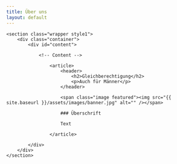 ```yaml
---
title: Über uns
layout: default
---
```

			
<!-- Main -->
	<section class="wrapper style1">
		<div class="container">
			<div id="content">

				<!-- Content -->
			
					<article>
						<header>
							<h2>Gleichberechtigung</h2>
							<p>Auch für Männer</p>
						</header>
						
						<span class="image featured"><img src="{{ site.baseurl }}/assets/images/banner.jpg" alt="" /></span>
						
						### Überschrift
						
						Text
						
					</article>
		
			</div>
		</div>
	</section>			
